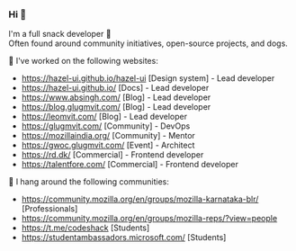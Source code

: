 ### Hi 👋

I'm a full snack developer 🍔  
Often found around community initiatives, open-source projects, and dogs.

<!--
**cseas/cseas** is a ✨ _special_ ✨ repository because its `README.md` (this file) appears on your GitHub profile.

Here are some ideas to get you started:

-  I’m currently learning ...
- 👯 I’m looking to collaborate on ...
- 🤔 I’m looking for help with ...
- 💬 Ask me about ...
- 📫 How to reach me: ...
- 😄 Pronouns: ...
- ⚡ Fun fact: ...
-->

🔭 I've worked on the following websites:
- https://hazel-ui.github.io/hazel-ui [Design system] - Lead developer
- https://hazel-ui.github.io/ [Docs] - Lead developer
- https://www.absingh.com/ [Blog] - Lead developer
- https://blog.glugmvit.com/ [Blog] - Lead developer
- https://leomvit.com/ [Blog] - Lead developer
- https://glugmvit.com/ [Community] - DevOps
- https://mozillaindia.org/ [Community] - Mentor
- https://gwoc.glugmvit.com/ [Event] - Architect
- https://rd.dk/ [Commercial] - Frontend developer
- https://talentfore.com/ [Commercial] - Frontend developer

🌱 I hang around the following communities:
- https://community.mozilla.org/en/groups/mozilla-karnataka-blr/ [Professionals]
- https://community.mozilla.org/en/groups/mozilla-reps/?view=people
- https://t.me/codeshack [Students]
- https://studentambassadors.microsoft.com/ [Students]
